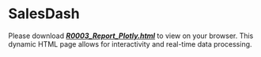 # SalesDash

Please download **<u>*R0003_Report_Plotly.html*</u>** to view on your browser.
This dynamic HTML page allows for interactivity and real-time data processing.
